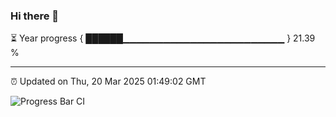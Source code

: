 ### Hi there 👋

⏳ Year progress { ██████▁▁▁▁▁▁▁▁▁▁▁▁▁▁▁▁▁▁▁▁▁▁▁▁ } 21.39 %

---

⏰ Updated on Thu, 20 Mar 2025 01:49:02 GMT

![Progress Bar CI](https://github.com/ZhaoGui/ZhaoGui/workflows/Progress%20Bar%20CI/badge.svg)
